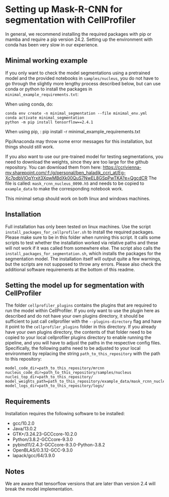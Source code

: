 # Setting up Mask-R-CNN for segmentation with CellProfiler

In general, we recommend installing the required packages with pip or mamba and require a pip version 24.2. Setting up the environment with conda has been very slow in our experience.

## Minimal working example

If you only want to check the model segmentations using a pretrained model and the provided notebooks in `samples/nucleus`, you do not have to go through the slightly more lengthy process described below, but can use conda or python to install the packages in `minimal_example_requirements.txt`:

When using conda, do:
    
    conda env create -n minimal_segmentation --file minimal_env.yml
    conda activate minimal_segmentation
    python -m pip install tensorflow==2.4.1

When using pip, :
    pip install -r minimal_example_requirements.txt

Pip/Anaconda may throw some error messages for this installation, but things should still work.

If you also want to use our pre-trained model for testing segmentations, you need to download the weights, since they are too large for the github repository. You can download them from here: https://ccrivienna-my.sharepoint.com/:f:/g/personal/ben_haladik_ccri_at/Eg-Xc7pdbVlOqYrxjt3XqwMBdXk00QuS7NwEL8GSpPwTKA?e=QgcdCR
The file is called: `mask_rcnn_nucleus_0090.h5` and needs to be copied to `example_data` to make the corresponding notebook work.

This minimal setup should work on both linux and windows machines.

## Installation
Full installation has only been tested on linux machines.
Use the script `install_packages_for_cellprofiler.sh` to install the required packages. Please make sure to be in this folder when running this script. It calls some scripts to test whether the installation worked via relative paths and these will not work if it was called from somewhere else. The script also calls the `install_packages_for_segmentation.sh`, which installs the packages for the segmentation model.
The installation itself will output quite a few warnings, but the scripts are not supposed to throw any errors. Please also check the additional software requirements at the bottom of this readme.

## Setting the model up for segmentation with CellProfiler
The folder `cellprofiler_plugins` contains the plugins that are required to run the model within CellProfiler. If you only want to use the plugin here as described and do not have your own plugins directory, it should be sufficient to just call cellprofiler with the `--plugins-directory` flag and have it point to the `cellprofiler_plugins` folder in this directory. If you already have your own plugins directory, the contents of that folder need to be copied to your local cellprofiler plugins directory to enable running the pipeline, and you will have to adjust the paths in the respective config files. Specifically, the following paths need to be adjusted to your local environment by replacing the string `path_to_this_repository` with the path to this repository:

    model_code_dir=path_to_this_repository/mrcnn
    nucleus_code_dir=path_to_this_repository/samples/nucleus
    nuclei_top_dir=path_to_this_repository/
    model_weights_path=path_to_this_repository/example_data/mask_rcnn_nucleus_0090.h5
    model_logs_dir=path_to_this_repository/logs/


## Requirements
Installation requires the following software to be installed:
* gcc/10.2.0
* Java/13.0.2
* GTK+/3.24.23-GCCcore-10.2.0
* Python/3.8.2-GCCcore-9.3.0
* pybind11/2.4.3-GCCcore-9.3.0-Python-3.8.2
* OpenBLAS/0.3.12-GCC-9.3.0
* lapack/gcc/64/3.9.0

## Notes
We are aware that tensorflow versions that are later than version 2.4 will break the model implementation.